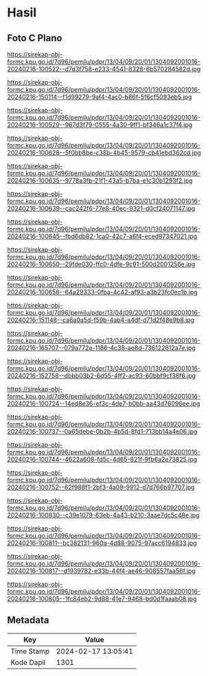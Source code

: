 # Hasil

## Foto C Plano

https://sirekap-obj-formc.kpu.go.id/7d96/pemilu/pdpr/13/04/09/20/01/1304092001016-20240216-100522--d7d3f758-e233-4541-8328-6b570284582d.jpg

https://sirekap-obj-formc.kpu.go.id/7d96/pemilu/pdpr/13/04/09/20/01/1304092001016-20240216-150114--f1d99279-9af4-4ac0-b86f-5f6cf5093eb5.jpg

https://sirekap-obj-formc.kpu.go.id/7d96/pemilu/pdpr/13/04/09/20/01/1304092001016-20240216-100529--967d3f79-0555-4a30-9ff1-bf346a1c37f4.jpg

https://sirekap-obj-formc.kpu.go.id/7d96/pemilu/pdpr/13/04/09/20/01/1304092001016-20240216-100628--5f0bb8be-c38b-4b45-9579-cb41ebd362cd.jpg

https://sirekap-obj-formc.kpu.go.id/7d96/pemilu/pdpr/13/04/09/20/01/1304092001016-20240216-100635--9778a3fb-21f1-43a5-b7ba-e1c30b1293f2.jpg

https://sirekap-obj-formc.kpu.go.id/7d96/pemilu/pdpr/13/04/09/20/01/1304092001016-20240216-100639--cac242f6-77e8-40ec-9321-d0cf24071147.jpg

https://sirekap-obj-formc.kpu.go.id/7d96/pemilu/pdpr/13/04/09/20/01/1304092001016-20240216-100645--fbd6db82-1ca0-42c7-a6f4-eced97347021.jpg

https://sirekap-obj-formc.kpu.go.id/7d96/pemilu/pdpr/13/04/09/20/01/1304092001016-20240216-100650--29fde030-ffc0-4dfe-9c91-500d2001256e.jpg

https://sirekap-obj-formc.kpu.go.id/7d96/pemilu/pdpr/13/04/09/20/01/1304092001016-20240216-100656--64a29333-0fba-4c42-af93-a3b23fc0ec1b.jpg

https://sirekap-obj-formc.kpu.go.id/7d96/pemilu/pdpr/13/04/09/20/01/1304092001016-20240216-151148--ca6a0a5d-f59b-4ab4-a4df-d71d2f48e9b8.jpg

https://sirekap-obj-formc.kpu.go.id/7d96/pemilu/pdpr/13/04/09/20/01/1304092001016-20240216-165707--079a772e-1186-4c38-ae8d-736122612a7e.jpg

https://sirekap-obj-formc.kpu.go.id/7d96/pemilu/pdpr/13/04/09/20/01/1304092001016-20240216-152758--dbbb03b2-6d55-4ff2-ac93-60bbf9cf38f6.jpg

https://sirekap-obj-formc.kpu.go.id/7d96/pemilu/pdpr/13/04/09/20/01/1304092001016-20240216-100724--14ed8e36-ef3c-4de7-b0bb-aa43d76096ee.jpg

https://sirekap-obj-formc.kpu.go.id/7d96/pemilu/pdpr/13/04/09/20/01/1304092001016-20240216-100737--0a65debe-0b2b-4b5d-8fd1-713bb14a4e06.jpg

https://sirekap-obj-formc.kpu.go.id/7d96/pemilu/pdpr/13/04/09/20/01/1304092001016-20240216-100744--4622a608-fd5c-4d65-821f-9fb6a2e73825.jpg

https://sirekap-obj-formc.kpu.go.id/7d96/pemilu/pdpr/13/04/09/20/01/1304092001016-20240216-100752--62f988f1-2bf3-4a09-9912-d7d766b97707.jpg

https://sirekap-obj-formc.kpu.go.id/7d96/pemilu/pdpr/13/04/09/20/01/1304092001016-20240216-100830--c39e1079-63eb-4a43-b210-3aae7dc5c48e.jpg

https://sirekap-obj-formc.kpu.go.id/7d96/pemilu/pdpr/13/04/09/20/01/1304092001016-20240216-100811--bc382131-960a-4d88-9075-97acc6194833.jpg

https://sirekap-obj-formc.kpu.go.id/7d96/pemilu/pdpr/13/04/09/20/01/1304092001016-20240216-100817--d1939782-e33b-44f4-ae46-908557faa56f.jpg

https://sirekap-obj-formc.kpu.go.id/7d96/pemilu/pdpr/13/04/09/20/01/1304092001016-20240216-100805--1fc84eb2-9d88-41e7-9468-bd0d1faaab08.jpg


## Metadata

| Key        | Value               |
| ---------- | ------------------- |
| Time Stamp | 2024-02-17 13:05:41 |
| Kode Dapil | 1301                |



